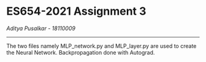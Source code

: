 # ES654-2021 Assignment 3

*Aditya Pusalkar* - *18110009*

------

The two files namely MLP_network.py and MLP_layer.py are used to create the Neural Network. Backpropagation done with Autograd.

